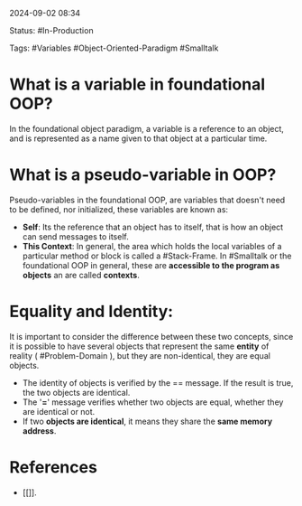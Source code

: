 
2024-09-02 08:34

Status: #In-Production 

Tags: #Variables #Object-Oriented-Paradigm #Smalltalk

# What is a variable in foundational OOP?

In the foundational object paradigm, a variable is a reference to an object, and is represented as a name given to that object at a particular time.

# What is a pseudo-variable in OOP?

Pseudo-variables in the foundational OOP, are variables that doesn't need to be defined, nor initialized, these variables are known as:

- **Self**: Its the reference that an object has to itself, that is how an object can send messages to itself.
- **This Context**: In general, the area which holds the local variables of a particular method or block is called a #Stack-Frame. In #Smalltalk or the foundational OOP in general, these are **accessible to the program as objects** an are called **contexts**.

# Equality and Identity:

It is important to consider the difference between these two concepts, since it is possible to have several objects that represent the same **entity** of reality ( #Problem-Domain ), but they are non-identical, they are equal objects.

- The identity of objects is verified by the == message. If the result is true, the two objects are identical.
- The '**=**' message verifies whether two objects are equal, whether they are identical or not.
- If two **objects are identical**, it means they share the **same memory address**.


# References

- [[]].


